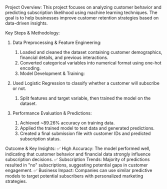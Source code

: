 Project Overview:
This project focuses on analyzing customer behavior and predicting subscription likelihood using machine learning techniques. The goal is to help businesses improve customer retention strategies based on data-driven insights.

Key Steps & Methodology:
1. Data Preprocessing & Feature Engineering:
    1. Loaded and cleaned the dataset containing customer demographics, financial details, and previous interactions.
    2. Converted categorical variables into numerical format using one-hot encoding.
    3. Model Development & Training:
2. Used Logistic Regression to classify whether a customer will subscribe or not.
    1. Split features and target variable, then trained the model on the dataset.

3. Performance Evaluation & Predictions:
    1. Achieved ~89.26% accuracy on training data.
    2. Applied the trained model to test data and generated predictions.
    3. Created a final submission file with customer IDs and predicted subscription status.

Outcome & Key Insights:
✅ High Accuracy: The model performed well, indicating that customer behavior and financial data strongly influence subscription decisions.
✅ Subscription Trends: Majority of predictions resulted in "no" subscriptions, suggesting potential gaps in customer engagement.
✅ Business Impact: Companies can use similar predictive models to target potential subscribers with personalized marketing strategies.
